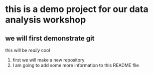 # this is a demo project for our data analysis workshop

## we will first demonstrate git

this will be *really* cool 

1. first we will make a new repository 
2. I am going to add some more information to this README file
